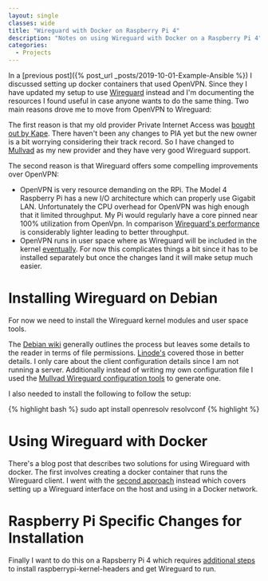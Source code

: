 ```yaml
---
layout: single
classes: wide
title: "Wireguard with Docker on Raspberry Pi 4"
description: "Notes on using Wireguard with Docker on a Raspberry Pi 4"
categories:
  - Projects
---
```



In a [previous post]({% post_url _posts/2019-10-01-Example-Ansible %}) I discussed setting up docker containers that used OpenVPN. Since they I have updated my setup to use [Wireguard](https://www.wireguard.com/) instead and I'm documenting the resources I found useful in case anyone wants to do the same thing. Two main reasons drove me to move from OpenVPN to Wireguard:

The first reason is that my old provider Private Internet Access was [bought out by Kape](https://torrentfreak.com/private-internet-access-to-be-acquired-by-kape/). There haven't been any changes to PIA yet but the new owner is a bit worrying considering their track record. So I have changed to [Mullvad](https://mullvad.net/en/) as my new provider and they have very good Wireguard support.

The second reason is that Wireguard offers some compelling improvements over OpenVPN:
 - OpenVPN is very resource demanding on the RPi. The Model 4 Raspberry Pi has a new I/O architecture which can properly use Gigabit LAN. Unfortunately the CPU overhead for OpenVPN was high enough that it limited throughput. My Pi would regularly have a core pinned near 100% utilization from OpenVpn. In comparison [Wireguard's performance](https://www.wireguard.com/performance/#performance-roadmap) is considerably lighter leading to better throughput.
- OpenVPN runs in user space where as Wireguard will be included in the kernel [eventually](https://www.phoronix.com/scan.php?page=news_item&px=WireGuard-Net-Next-Lands). For now this complicates things a bit since it has to be installed separately but once the changes land it will make setup much easier.

# Installing Wireguard on Debian

For now we need to install the Wireguard kernel modules and user space tools.

The [Debian wiki](https://wiki.debian.org/Wireguard#Installation) generally outlines the process but leaves some details to the reader in terms of file permissions. [Linode's](https://www.linode.com/docs/networking/vpn/set-up-wireguard-vpn-on-debian/) covered those in better details. I only care about the client configuration details since I am not running a server. Additionally instead of writing my own configuration file I used the [Mullvad Wireguard configuration tools](https://mullvad.net/en/blog/2018/5/14/wireguard-configuration-tool-has-new-function-download-all/) to generate one.

I also needed to install the following to follow the setup:

{% highlight bash %}
sudo apt install openresolv resolvconf
{% highlight %}

# Using Wireguard with Docker
There's a blog post that describes two solutions for using Wireguard with docker. The first involves creating a docker container that runs the Wireguard client. I went with the [second approach](https://nbsoftsolutions.com/blog/routing-select-docker-containers-through-wireguard-vpn#solution-2) instead which covers setting up a Wireguard interface on the host and using in a Docker network.

# Raspberry Pi Specific Changes for Installation
Finally I want to do this on a Rapsberry Pi 4 which requires [additional steps](https://github.com/adrianmihalko/raspberrypiwireguard) to install raspberrypi-kernel-headers and get Wireguard to run. 
